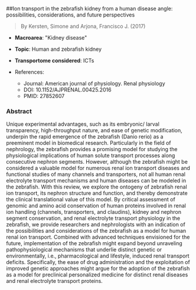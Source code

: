 ##Ion transport in the zebrafish kidney from a human disease angle: possibilities, considerations, and future perspectives

> By Kersten, Simone and Arjona, Francisco J. (2017)

- **Macroarea**: "Kidney disease"
- **Topic**: Human and zebrafish kidney
- **Transportome considered**: ICTs

- References:
  - Journal: American journal of physiology. Renal physiology
  - DOI: 10.1152/AJPRENAL.00425.2016
  - PMID: 27852607

### Abstract

Unique experimental advantages, such as its embryonic/ larval transparency, high-throughput nature, and ease of genetic modification, underpin the rapid emergence of the zebrafish (Danio rerio) as a preeminent model in biomedical research. Particularly in the field of nephrology, the zebrafish provides a promising model for studying the physiological implications of human solute transport processes along consecutive nephron segments. However, although the zebrafish might be considered a valuable model for numerous renal ion transport diseases and functional studies of many channels and transporters, not all human renal electrolyte transport mechanisms and human diseases can be modeled in the zebrafish. With this review, we explore the ontogeny of zebrafish renal ion transport, its nephron structure and function, and thereby demonstrate the clinical translational value of this model. By critical assessment of genomic and amino acid conservation of human proteins involved in renal ion handling (channels, transporters, and claudins), kidney and nephron segment conservation, and renal electrolyte transport physiology in the zebrafish, we provide researchers and nephrologists with an indication of the possibilities and considerations of the zebrafish as a model for human renal ion transport. Combined with advanced techniques envisioned for the future, implementation of the zebrafish might expand beyond unraveling pathophysiological mechanisms that underlie distinct genetic or environmentally, i.e., pharmacological and lifestyle, induced renal transport deficits. Specifically, the ease of drug administration and the exploitation of improved genetic approaches might argue for the adoption of the zebrafish as a model for preclinical personalized medicine for distinct renal diseases and renal electrolyte transport proteins.
